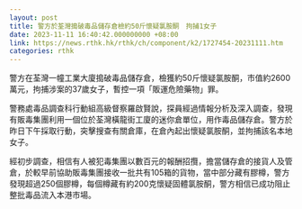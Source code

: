 ```yaml
---
layout: post
title: 警方於荃灣搗破毒品儲存倉檢約50斤懷疑氯胺酮　拘捕1女子
date: 2023-11-11 16:40:42.000000000 +08:00
link: https://news.rthk.hk/rthk/ch/component/k2/1727454-20231111.htm
categories: rthk
---
```


警方在荃灣一幢工業大廈搗破毒品儲存倉，檢獲約50斤懷疑氯胺酮，市值約2600萬元，拘捕涉案的37歲女子，暫控一項「販運危險藥物」罪。

警務處毒品調查科行動組高級督察羅啟賢說，探員經過情報分析及深入調查，發現有販毒集團利用一個位於荃灣橫龍街工廈的迷你倉單位，用作毒品儲存倉。警方於昨日下午採取行動，突擊搜查有關倉庫，在倉內起出懷疑氯胺酮，並拘捕該名本地女子。

經初步調查，相信有人被犯毒集團以數百元的報酬招攬，擔當儲存倉的接貨人及管倉，於較早前協助販毒集團接收一批共有105箱的貨物，當中部分藏有膠樽，警方發現超過250個膠樽，每個樽藏有約200克懷疑固體氯胺酮，警方相信已成功阻止整批毒品流入本港市場。
